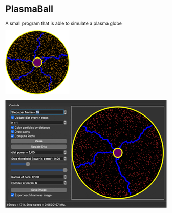 # PlasmaBall
A small program that is able to simulate a plasma globe


![](images/AAA.png)


![](images/small_version.gif)
